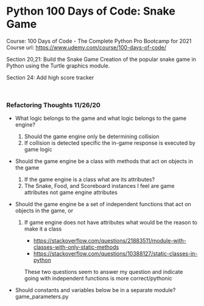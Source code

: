 # Python 100 Days of Code: Snake Game

Course: 100 Days of Code - The Complete Python Pro Bootcamp for 2021
Course url: https://www.udemy.com/course/100-days-of-code/

Section 20,21: Build the Snake Game
Creation of the popular snake game in Python using the Turtle graphics module.

Section 24: Add high score tracker

<br>

### Refactoring Thoughts 11/26/20

- What logic belongs to the game and what logic belongs to the game engine?

  1. Should the game engine only be determining collision
  2. If collision is detected specific the in-game response is executed by game logic

- Should the game engine be a class with methods that act on objects in the game

  1. If the game engine is a class what are its attributes?
  2. The Snake, Food, and Scoreboard instances I feel are game attributes not game engine attributes

- Should the game engine be a set of independent functions that act on objects in the game, or

  1. If game engine does not have attributes what would be the reason to make it a class

     - https://stackoverflow.com/questions/21883511/module-with-classes-with-only-static-methods
     - https://stackoverflow.com/questions/10388127/static-classes-in-python

     These two questions seem to answer my question and indicate going with independent functions is more correct/pythonic

- Should constants and variables below be in a separate module? game_parameters.py
